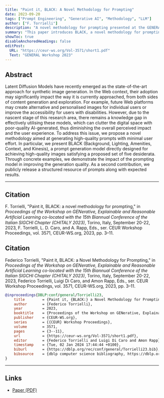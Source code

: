 ```yaml
---
title: "Paint it, BLACK: A Novel Methodology for Prompting"
date: 2023-09-20
tags: ["Prompt Engineering", "Generative AI", "Methodology", "LLM"]
author: ["F. Torrielli"]
description: "A novel methodology for prompting presented at the GENERAL Workshop, CHItaly 2023."
summary: "This paper introduces BLACK, a novel methodology for prompting large language models and generative AI systems."
showToc: true
disableAnchoredHeadings: false
editPost:
  URL: "https://ceur-ws.org/Vol-3571/short1.pdf"
  Text: "GENERAL Workshop 2023"
---
```


## Abstract

Latent Diffusion Models have recently emerged as the state-of-the-art approach for synthetic image generation. In the Web context, their adoption may significantly impact the way it is currently approached, from both sides of content generation and exploration. For example, future Web platforms may create alternative and personalised images for individual users or improve the accessibility for users with disabilities. However, due to the nascent stage of this research area, there remains a knowledge gap in effectively utilising these models, which can clutter the digital space with poor-quality AI-generated, thus diminishing the overall perceived impact and the user experience. To address this issue, we propose a novel methodology aimed at generating high-quality prompts with minimal user effort. In particular, we present BLACK (Background, Lighting, Amenities, Context, and Kinesis), a prompt generation model directly designed for achieving high-quality images satisfying a proposed set of five desiderata. Through concrete examples, we demonstrate the impact of the prompting model in improving the generation quality. As a second contribution, we publicly release a structured resource of prompts along with expected results.

---

## Citation

F. Torrielli, "Paint it, BLACK: a novel methodology for prompting," in _Proceedings of the Workshop on GENerative, Explainable and Reasonable Artiﬁcial Learning co-located with the 15th Biannual Conference of the Italian SIGCHI Chapter (CHITALY 2023)_, Torino, Italy, September 20-22, 2023, F. Torrielli, L. D. Caro, and A. Rapp, Eds., ser. CEUR Workshop Proceedings, vol. 3571, CEUR-WS.org, 2023, pp. 3–11.

## Citation

Federico Torrielli, "Paint it, BLACK: a Novel Methodology for Prompting," in _Proceedings of the Workshop on GENerative, Explainable and Reasonable Artificial Learning co-located with the 15th Biannual Conference of the Italian SIGCHI Chapter (CHITALY 2023)_, Torino, Italy, September 20-22, 2023, Federico Torrielli, Luigi Di Caro, and Amon Rapp, Eds., ser. CEUR Workshop Proceedings, vol. 3571, CEUR-WS.org, 2023, pp. 3–11.

```BibTeX
@inproceedings{DBLP:conf/general/Torrielli23,
	title        = {Paint it, {BLACK:} a Novel Methodology for Prompting},
	author       = {Federico Torrielli},
	year         = 2023,
	booktitle    = {Proceedings of the Workshop on GENerative, Explainable and Reasonable Artificial Learning co-located with the 15th Biannual Conference of the Italian {SIGCHI} Chapter {(CHITALY} 2023), Torino, Italy, September 20-22, 2023},
	publisher    = {CEUR-WS.org},
	series       = {{CEUR} Workshop Proceedings},
	volume       = 3571,
	pages        = {3--11},
	url          = {https://ceur-ws.org/Vol-3571/short1.pdf},
	editor       = {Federico Torrielli and Luigi Di Caro and Amon Rapp},
	timestamp    = {Tue, 02 Jan 2024 17:44:44 +0100},
	biburl       = {https://dblp.org/rec/conf/general/Torrielli23.bib},
	bibsource    = {dblp computer science bibliography, https://dblp.org}
}
```

---

## Links

- [Paper (PDF)](https://ceur-ws.org/Vol-3571/short1.pdf)
